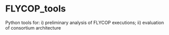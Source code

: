 # FLYCOP_tools
Python tools for: i) preliminary analysis of FLYCOP executions; ii) evaluation of consortium architecture
